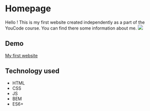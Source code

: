 # Homepage
Hello ! This is my first website created independently as a part of the YouCode course. You can find there some information about me.
![](https://github.com/FilipBuchwald/Homepage/blob/main/images/gif.gif?raw=true)

## Demo
[My first website](https://filipbuchwald.github.io/Homepage/#O-mnie)

## Technology used
- HTML
- CSS
- JS
- BEM
- ES6+
